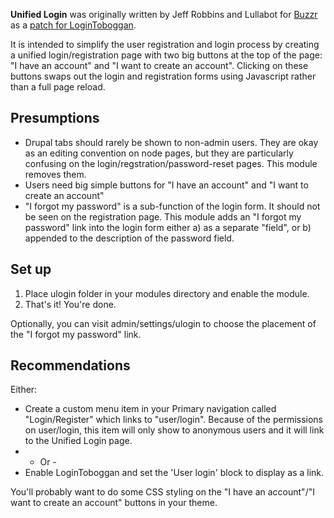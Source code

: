 **Unified Login** was originally written by Jeff Robbins and Lullabot for [Buzzr](http://www.buzzr.com) as a [patch for LoginToboggan](http://drupal.org/node/264332).

It is intended to simplify the user registration and login process by creating a unified login/registration page with two big buttons at the top of the page: "I have an account" and "I want to create an account". Clicking on these buttons swaps out the login and registration forms using Javascript rather than a full page reload.

Presumptions
--------------
* Drupal tabs should rarely be shown to non-admin users. They are okay as an editing convention on node pages, but they are particularly confusing on the login/regstration/password-reset pages. This module removes them.
* Users need big simple buttons for "I have an account" and "I want to create an account"
* "I forgot my password" is a sub-function of the login form. It should not be seen on the registration page. This module adds an "I forgot my password" link into the login form either a) as a separate "field", or b) appended to the description of the password field.

Set up
--------------
1. Place ulogin folder in your modules directory and enable the module.
2. That's it! You're done.

Optionally, you can visit admin/settings/ulogin to choose the placement of the "I forgot my password" link.


Recommendations
---------------
Either:

* Create a custom menu item in your Primary navigation called "Login/Register" which links to "user/login". Because of the permissions on user/login, this item will only show to anonymous users and it will link to the Unified Login page.
* - Or -
* Enable LoginToboggan and set the 'User login' block to display as a link.

You'll probably want to do some CSS styling on the "I have an account"/"I want to create an account" buttons in your theme.


